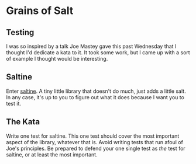 # Grains of Salt

## Testing
I was so inspired by a talk Joe Mastey gave this past Wednesday that I thought I'd dedicate a kata to it. It took some work, but I came up with a sort of example I thought would be interesting.

## Saltine
Enter [saltine](https://rubygems.org/gems/saltine). A tiny little library that doesn't do much, just adds a little salt. In any case, it's up to you to figure out what it does because I want you to test it.

## The Kata
Write one test for saltine. This one test should cover the most important aspect of the library, whatever that is.  Avoid writing tests that run afoul of Joe's principles. Be prepared to defend your one single test as _the_ test for saltine, or at least the most important.
